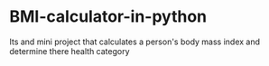 # BMI-calculator-in-python
Its and mini project that calculates a person's body mass index and determine there health category
